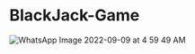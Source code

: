 # BlackJack-Game

![WhatsApp Image 2022-09-09 at 4 59 49 AM](https://user-images.githubusercontent.com/107251489/189243266-66dcac21-9ae0-4866-958c-be489e6b521c.jpeg)
